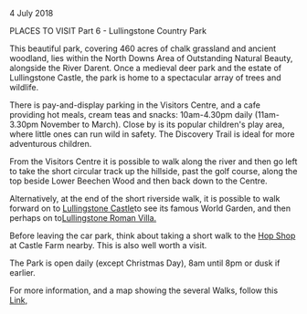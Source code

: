 4 July 2018

PLACES TO VISIT Part 6 - Lullingstone Country Park

This beautiful park, covering 460 acres of chalk grassland and ancient woodland, lies within the North Downs Area of Outstanding Natural Beauty, alongside the River Darent. Once a medieval deer park and the estate of Lullingstone Castle, the park is home to a spectacular array of trees and wildlife.

There is pay-and-display parking in the Visitors Centre, and a cafe providing hot meals, cream teas and snacks: 10am-4.30pm daily (11am-3.30pm November to March). Close by is its popular children's play area, where little ones can run wild in safety. The Discovery Trail is ideal for more adventurous children.

From the Visitors Centre it is possible to walk along the river and then go left to take the short circular track up the hillside, past the golf course, along the top beside Lower Beechen Wood and then back down to the Centre.

Alternatively, at the end of the short riverside walk, it is possible to walk forward on to [Lullingstone Castle](https://www.lullingstonecastle.co.uk/)to see its famous World Garden, and then perhaps on to[Lullingstone Roman Villa.](http://www.english-heritage.org.uk/visit/places/lullingstone-roman-villa/)

Before leaving the car park, think about taking a short walk to the [Hop Shop](https://hopshop.co.uk/) at Castle Farm nearby. This is also well worth a visit.

The Park is open daily (except Christmas Day), 8am until 8pm or dusk if earlier.

For more information, and a map showing the several Walks, follow this [Link,](https://www.kent.gov.uk/leisure-and-community/kent-country-parks/lullingstone-country-park)
